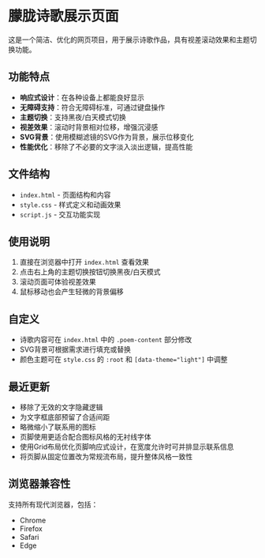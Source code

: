 # 朦胧诗歌展示页面

这是一个简洁、优化的网页项目，用于展示诗歌作品，具有视差滚动效果和主题切换功能。

## 功能特点

- **响应式设计**：在各种设备上都能良好显示
- **无障碍支持**：符合无障碍标准，可通过键盘操作
- **主题切换**：支持黑夜/白天模式切换
- **视差效果**：滚动时背景相对位移，增强沉浸感
- **SVG背景**：使用模糊滤镜的SVG作为背景，展示位移变化
- **性能优化**：移除了不必要的文字淡入淡出逻辑，提高性能

## 文件结构

- `index.html` - 页面结构和内容
- `style.css` - 样式定义和动画效果
- `script.js` - 交互功能实现

## 使用说明

1. 直接在浏览器中打开 `index.html` 查看效果
2. 点击右上角的主题切换按钮切换黑夜/白天模式
3. 滚动页面可体验视差效果
4. 鼠标移动也会产生轻微的背景偏移

## 自定义

- 诗歌内容可在 `index.html` 中的 `.poem-content` 部分修改
- SVG背景可根据需求进行填充或替换
- 颜色主题可在 `style.css` 的 `:root` 和 `[data-theme="light"]` 中调整

## 最近更新

- 移除了无效的文字隐藏逻辑
- 为文字框底部预留了合适间距
- 略微缩小了联系用的图标
- 页脚使用更适合配合图标风格的无衬线字体
- 使用Grid布局优化页脚响应式设计，在宽度允许时可并排显示联系信息
- 将页脚从固定位置改为常规流布局，提升整体风格一致性

## 浏览器兼容性

支持所有现代浏览器，包括：
- Chrome
- Firefox
- Safari
- Edge 